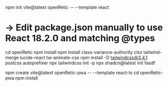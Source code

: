 npm init vite@latest openRetic -- --template react
# → Edit package.json manually to use React 18.2.0 and matching @types
cd openRetic
npm install
npm install class-variance-authority clsx tailwind-merge lucide-react tw-animate-css
npm install -D tailwindcss@3.4.1 postcss autoprefixer
npx tailwindcss init -p
npx shadcn@latest init
fasdf


npm create vite@latest openRetic-pwa -- --template react-ts
cd openRetic-pwa
npm install
